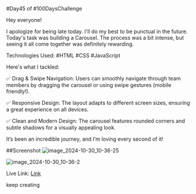 #Day45 of #100DaysChallenge

Hey everyone!

I apologize for being late today. I'll do my best to be punctual in the future. Today's task was building a Carousel. The process was a bit intense, but seeing it all come together was definitely rewarding.

Technologies Used:
#HTML
#CSS
#JavaScript

Here's what I tackled:

✅ Drag & Swipe Navigation: Users can smoothly navigate through team members by dragging the carousel or using swipe gestures (mobile friendly!).

✅ Responsive Design: The layout adapts to different screen sizes, ensuring a great experience on all devices.

✅ Clean and Modern Design: The carousel features rounded corners and subtle shadows for a visually appealing look.

It’s been an incredible journey, and I’m loving every second of it! 

##Screenshot
![image_2024-10-30_10-36-25](https://github.com/user-attachments/assets/40bab7c9-9e5c-495f-b431-44cb10cf1ad4)

![image_2024-10-30_10-36-2](https://github.com/user-attachments/assets/1f368d28-8ce5-489c-a63c-aef11e88c65a)


Live Link: [Link](https://roobiwebdev.github.io/Day-45-Image-Slider/) 

keep creating
